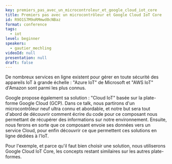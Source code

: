 ```yaml
---
key: premiers_pas_avec_un_microcontroleur_et_google_cloud_iot_core
title: Premiers pas avec un microcontrôleur et Google Cloud IoT Core
id: R9O1S7M9oRMmwd0cNBaz
format: conference
tags:
  - iot
level: beginner
speakers:
  - gautier_mechling
videoId: null
presentation: null
draft: false
---
```

De nombreux services en ligne existent pour gérer en toute sécurité des appareils IoT à grande échelle : "Azure IoT" de Microsoft et "AWS IoT" d'Amazon sont parmi les plus connus.

Google propose également sa solution : "Cloud IoT" basée sur la plate-forme Google Cloud (GCP).
Dans ce talk, nous partirons d'un microcontrôleur neuf ultra connu et abordable, et notre but sera tout d'abord de découvrir comment écrire du code pour ce composant nous permettant de récupérer des informations sur notre environnement.
Ensuite, nous ferons en sorte que ce composant envoie ses données vers un service Cloud, pour enfin découvrir ce que permettent ces solutions en ligne dédiées à l'IoT.

Pour l'exemple, et parce qu'il faut bien choisir une solution, nous utiliserons Google Cloud IoT Core, les concepts restant similaires sur les autres plate-formes.
